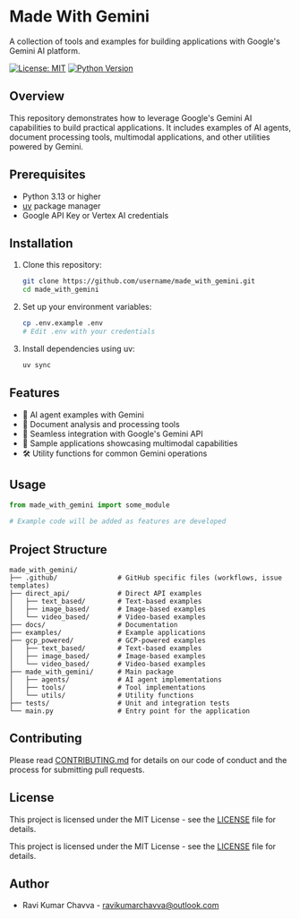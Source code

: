 # Made With Gemini

A collection of tools and examples for building applications with Google's Gemini AI platform.

[![License: MIT](https://img.shields.io/badge/License-MIT-yellow.svg)](https://opensource.org/licenses/MIT)
[![Python Version](https://img.shields.io/badge/python-3.13%2B-blue.svg)](https://www.python.org/downloads/)

## Overview

This repository demonstrates how to leverage Google's Gemini AI capabilities to build practical applications. It includes examples of AI agents, document processing tools, multimodal applications, and other utilities powered by Gemini.

## Prerequisites

- Python 3.13 or higher
- [uv](https://github.com/astral-sh/uv) package manager
- Google API Key or Vertex AI credentials

## Installation

1. Clone this repository:

   ```bash
   git clone https://github.com/username/made_with_gemini.git
   cd made_with_gemini
   ```

2. Set up your environment variables:

   ```bash
   cp .env.example .env
   # Edit .env with your credentials
   ```

3. Install dependencies using uv:
   ```bash
   uv sync
   ```

## Features

- 🤖 AI agent examples with Gemini
- 📄 Document analysis and processing tools
- 🔄 Seamless integration with Google's Gemini API
- 🧩 Sample applications showcasing multimodal capabilities
- 🛠️ Utility functions for common Gemini operations

## Usage

```python
from made_with_gemini import some_module

# Example code will be added as features are developed
```

## Project Structure

```
made_with_gemini/
├── .github/               # GitHub specific files (workflows, issue templates)
├── direct_api/            # Direct API examples
│   ├── text_based/        # Text-based examples
│   ├── image_based/       # Image-based examples
│   └── video_based/       # Video-based examples
├── docs/                  # Documentation
├── examples/              # Example applications
├── gcp_powered/           # GCP-powered examples
│   ├── text_based/        # Text-based examples
│   ├── image_based/       # Image-based examples
│   └── video_based/       # Video-based examples
├── made_with_gemini/      # Main package
│   ├── agents/            # AI agent implementations
│   ├── tools/             # Tool implementations
│   └── utils/             # Utility functions
├── tests/                 # Unit and integration tests
└── main.py                # Entry point for the application
```

## Contributing

Please read [CONTRIBUTING.md](CONTRIBUTING.md) for details on our code of conduct and the process for submitting pull requests.

## License

This project is licensed under the MIT License - see the [LICENSE](LICENSE) file for details.

This project is licensed under the MIT License - see the [LICENSE](LICENSE) file for details.

## Author

- Ravi Kumar Chavva - [ravikumarchavva@outlook.com](mailto:ravikumarchavva@outlook.com)
